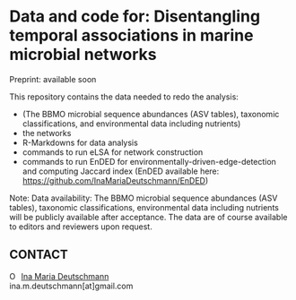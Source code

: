 # Data and code for: Disentangling temporal associations in marine microbial networks

Preprint: available soon

This repository contains the data needed to redo the analysis:
- (The BBMO microbial sequence abundances (ASV tables), taxonomic classifications, and environmental data including nutrients)
- the networks
- R-Markdowns for data analysis 
- commands to run eLSA for network construction
- commands to run EnDED for environmentally-driven-edge-detection and computing Jaccard index (EnDED available here: https://github.com/InaMariaDeutschmann/EnDED)

Note: Data availability: The BBMO microbial sequence abundances (ASV tables), taxonomic classifications, environmental data including nutrients will be publicly available after acceptance. The data are of course available to editors and reviewers upon request.


## CONTACT
<div itemscope itemtype="https://schema.org/Person"><a itemprop="sameAs" content="https://orcid.org/0000-0002-3512-261X" href="https://orcid.org/0000-0002-3512-261X" target="orcid.widget" rel="noopener noreferrer" style="vertical-align:top;"><img src="https://orcid.org/sites/default/files/images/orcid_16x16.png" style="width:1em;margin-right:.5em;" alt="ORCID iD icon">Ina Maria Deutschmann</a></div>
ina.m.deutschmann[at]gmail.com
